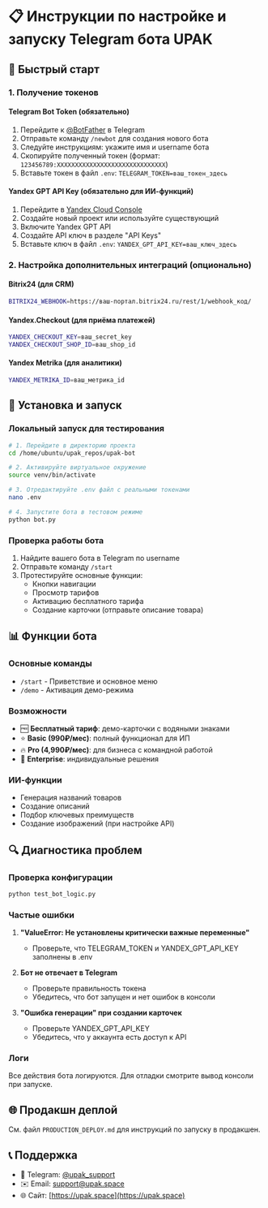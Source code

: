 # 📋 Инструкции по настройке и запуску Telegram бота UPAK

## 🚀 Быстрый старт

### 1. Получение токенов

#### Telegram Bot Token (обязательно)
1. Перейдите к [@BotFather](https://t.me/BotFather) в Telegram
2. Отправьте команду `/newbot` для создания нового бота
3. Следуйте инструкциям: укажите имя и username бота
4. Скопируйте полученный токен (формат: `123456789:XXXXXXXXXXXXXXXXXXXXXXXXXXXXXX`)
5. Вставьте токен в файл `.env`: `TELEGRAM_TOKEN=ваш_токен_здесь`

#### Yandex GPT API Key (обязательно для ИИ-функций)
1. Перейдите в [Yandex Cloud Console](https://console.cloud.yandex.ru/)
2. Создайте новый проект или используйте существующий
3. Включите Yandex GPT API
4. Создайте API ключ в разделе "API Keys"
5. Вставьте ключ в файл `.env`: `YANDEX_GPT_API_KEY=ваш_ключ_здесь`

### 2. Настройка дополнительных интеграций (опционально)

#### Bitrix24 (для CRM)
```bash
BITRIX24_WEBHOOK=https://ваш-портал.bitrix24.ru/rest/1/webhook_код/
```

#### Yandex.Checkout (для приёма платежей)
```bash
YANDEX_CHECKOUT_KEY=ваш_secret_key
YANDEX_CHECKOUT_SHOP_ID=ваш_shop_id
```

#### Yandex Metrika (для аналитики)
```bash
YANDEX_METRIKA_ID=ваш_метрика_id
```

## 🔧 Установка и запуск

### Локальный запуск для тестирования

```bash
# 1. Перейдите в директорию проекта
cd /home/ubuntu/upak_repos/upak-bot

# 2. Активируйте виртуальное окружение
source venv/bin/activate

# 3. Отредактируйте .env файл с реальными токенами
nano .env

# 4. Запустите бота в тестовом режиме
python bot.py
```

### Проверка работы бота
1. Найдите вашего бота в Telegram по username
2. Отправьте команду `/start`
3. Протестируйте основные функции:
   - Кнопки навигации
   - Просмотр тарифов
   - Активацию бесплатного тарифа
   - Создание карточки (отправьте описание товара)

## 📊 Функции бота

### Основные команды
- `/start` - Приветствие и основное меню
- `/demo` - Активация демо-режима

### Возможности
- 🆓 **Бесплатный тариф**: демо-карточки с водяными знаками
- ⭐ **Basic (990₽/мес)**: полный функционал для ИП
- 🔥 **Pro (4,990₽/мес)**: для бизнеса с командной работой
- 🏢 **Enterprise**: индивидуальные решения

### ИИ-функции
- Генерация названий товаров
- Создание описаний
- Подбор ключевых преимуществ
- Создание изображений (при настройке API)

## 🔍 Диагностика проблем

### Проверка конфигурации
```bash
python test_bot_logic.py
```

### Частые ошибки
1. **"ValueError: Не установлены критически важные переменные"**
   - Проверьте, что TELEGRAM_TOKEN и YANDEX_GPT_API_KEY заполнены в .env

2. **Бот не отвечает в Telegram**
   - Проверьте правильность токена
   - Убедитесь, что бот запущен и нет ошибок в консоли

3. **"Ошибка генерации" при создании карточек**
   - Проверьте YANDEX_GPT_API_KEY
   - Убедитесь, что у аккаунта есть доступ к API

### Логи
Все действия бота логируются. Для отладки смотрите вывод консоли при запуске.

## 🌐 Продакшн деплой

См. файл `PRODUCTION_DEPLOY.md` для инструкций по запуску в продакшен.

## 📞 Поддержка

- 💬 Telegram: [@upak_support](https://t.me/upak_support)
- ✉️ Email: support@upak.space
- 🌐 Сайт: [https://upak.space](https://upak.space)
